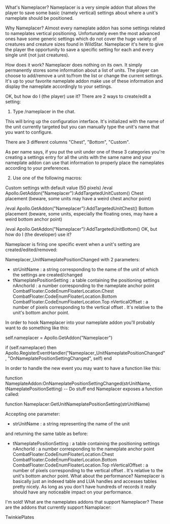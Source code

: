 What's Nameplacer?
Nameplacer is a very simple addon that allows the player to save some basic (namely vertical) settings about where a unit's nameplate should be positioned.

Why Nameplacer?
Almost every nameplate addon has some settings related to nameplates vertical positioning. Unfortunately even the most advanced ones have some generic settings which do not cover the huge variety of creatures and creature sizes found in WildStar. Nameplacer it's here to give the player the opportunity to save a specific setting for each and every single unit (not just creatures).

How does it work?
Nameplacer does nothing on its own. It simply permanently stores some information about a list of units. The player can choose to add/remove a unit to/from the list or change the current settings. It's up to your favorite  nameplate addon make use of these information and display the nameplate accordingly to your settings.

OK, but how do I (the player) use it?
There are 2 ways to create/edit a setting:

 

1) Type /nameplacer in the chat.

This will bring up the configuration interface. It's initialized with the name of the unit currently targeted but you can manually type the unit's name that you want to  configure.

There are 3 different columns "Chest", "Bottom", "Custom".

As per name says, if you put the unit under one of these 3 categories you're creating a settings entry for all the units with the same name and your nameplate addon can use that information to properly place the nameplates according to your preferences.

 

2) Use one of the following macros:

 

Custom settings with default value (50 pixels)
/eval Apollo.GetAddon("Nameplacer"):AddTargetedUnitCustom()
Chest placement (beware, some units may have a weird chest anchor point)

/eval Apollo.GetAddon("Nameplacer"):AddTargetedUnitChest()
Bottom placement (beware, some units, especially the floating ones, may have a weird bottom anchor point)

/eval Apollo.GetAddon("Nameplacer"):AddTargetedUnitBottom()
OK, but how do I (the developer) use it?
 

Nameplacer is firing one specific event when a unit's setting are created/edited/removed:

 

Nameplacer_UnitNameplatePositionChanged
with 2 parameters:

 

- strUnitName : a string corresponding to the name of the unit of which the settings are created/changed
- tNameplatePositionSetting : a table containing the positioning settings
nAnchorId : a number corresponding to the nameplate anchor point
CombatFloater.CodeEnumFloaterLocation.Chest
CombatFloater.CodeEnumFloaterLocation.Bottom
CombatFloater.CodeEnumFloaterLocation.Top
nVerticalOffset : a number of pixels corresponding to the vertical offset . It's relative to the unit's bottom anchor point. 

In order to hook Nameplacer into your nameplate addon you'll probably want to do something like this:

self.nameplacer = Apollo.GetAddon("Nameplacer")

 

if (self.nameplacer) then
    Apollo.RegisterEventHandler("Nameplacer_UnitNameplatePositionChanged", "OnNameplatePositionSettingChanged", self)
end

In order to handle the new event you may want to have a function like this:

function NameplateAddon:OnNameplatePositionSettingChanged(strUnitName, tNameplatePositionSetting)
--  Do stuff
end
Nameplacer exposes a function called: 

 

function Nameplacer:GetUnitNameplatePositionSetting(strUnitName)


Accepting one parameter:


- strUnitName : a string representing the name of the unit

and returning the same table as before:

- tNameplatePositionSetting : a table containing the positioning settings
nAnchorId : a number corresponding to the nameplate anchor point
CombatFloater.CodeEnumFloaterLocation.Chest
CombatFloater.CodeEnumFloaterLocation.Bottom
CombatFloater.CodeEnumFloaterLocation.Top
nVerticalOffset : a number of pixels corresponding to the vertical offset . It's relative to the unit's bottom anchor point.
What about the performance?
Nameplacer is basically just an indexed table and LUA handles and accesses tables pretty nicely. As long as you don't have hundreds of records it really should have any noticeable impact on your performance.

I'm sold! What are the nameplates addons that support Nameplacer?
These are the addons that currently support Namaplacer:

 

TwinkiePlates
